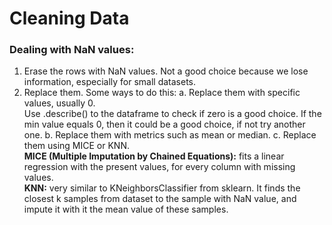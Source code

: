 # Cleaning Data

### Dealing with NaN values:
1. Erase the rows with NaN values. Not a good choice because we lose information, especially for small datasets.
2. Replace them. Some ways to do this:
    a. Replace them with specific values, usually 0.<br>Use .describe() to the dataframe to check if zero is a good choice. If the min value equals 0, then it could be a good choice, if not try another one.
    b. Replace them with metrics such as mean or median.
    c. Replace them using MICE or KNN.<br>
    **MICE (Multiple Imputation by Chained Equations):** fits a linear regression with the present values, for every column with missing values.<br>
    **KNN:** very similar to KNeighborsClassifier from sklearn. It finds the closest k samples from dataset to the sample with NaN value, and impute it with it the mean value of these samples.